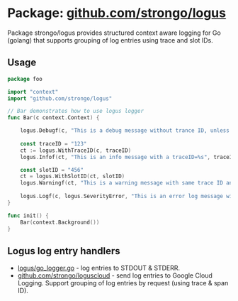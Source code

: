 # Package: [github.com/strongo/logus](https://github.com/strongo/logus)

Package strongo/logus provides structured context aware logging for Go (golang)
that supports grouping of log entries using trace and slot IDs.

## Usage

```go
package foo

import "context"
import "github.com/strongo/logus"

// Bar demonstrates how to use logus logger 
func Bar(c context.Context) {

	logus.Debugf(c, "This is a debug message without trance ID, unless it was set outside")
  
	const traceID = "123"
	ct := logus.WithTraceID(c, traceID)
	logus.Infof(ct, "This is an info message with a traceID=%s", traceID)

	const slotID = "456"
	ct = logus.WithSlotID(ct, slotID)
	logus.Warningf(ct, "This is a warning message with same trace ID and additional slotID=%s", slotID)
  
	logus.Logf(c, logus.SeverityError, "This is an error log message without trace ID")
}

func init() {
	Bar(context.Background())
}

```

## Logus log entry handlers

- [logus/go_logger.go](./go_logger.go) - log entries to STDOUT & STDERR.
- [github.com/strongo/loguscloud](https://github.com/strongo/logusgcloud) - send log entries to Google Cloud Logging.
  Support grouping of log entries by request (using trace & span ID).

